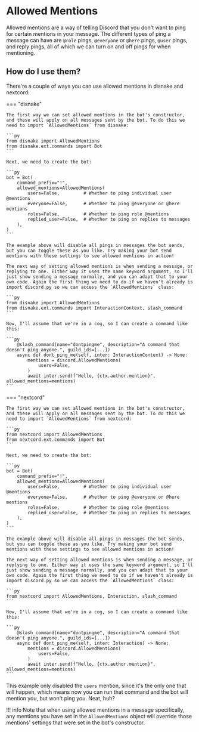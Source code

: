 # Allowed Mentions

Allowed mentions are a way of telling Discord that you don't want to ping for certain mentions in your message. The different types of ping a message can have are `@role` pings, `@everyone` or `@here` pings, `@user` pings, and reply pings, all of which we can turn on and off pings for when mentioning.

## How do I use them?

There're a couple of ways you can use allowed mentions in disnake and nextcord:

=== "disnake"

    The first way we can set allowed mentions in the bot's constructor, and these will apply on all messages sent by the bot. To do this we need to import `AllowedMentions` from disnake:

    ```py
    from disnake import AllowedMentions
    from disnake.ext.commands import Bot
    ```

    Next, we need to create the bot:

    ```py
    bot = Bot(
        command_prefix="!",
        allowed_mentions=AllowedMentions(
            users=False,         # Whether to ping individual user @mentions
            everyone=False,      # Whether to ping @everyone or @here mentions
            roles=False,         # Whether to ping role @mentions
            replied_user=False,  # Whether to ping on replies to messages
        ),
    )
    ```

    The example above will disable all pings in messages the bot sends, but you can toggle these as you like. Try making your bot send mentions with these settings to see allowed mentions in action!

    The next way of setting allowed mentions is when sending a message, or replying to one. Either way it uses the same keyword argument, so I'll just show sending a message normally, and you can adapt that to your own code. Again the first thing we need to do if we haven't already is import discord.py so we can access the `AllowedMentions` class:

    ```py
    from disnake import AllowedMentions
    from disnake.ext.commands import InteractionContext, slash_command
    ```

    Now, I'll assume that we're in a cog, so I can create a command like this:

    ```py
        @slash_command(name="dontpingme", description="A command that doesn't ping anyone.", guild_ids=[...])
        async def dont_ping_me(self, inter: InteractionContext) -> None:
            mentions = discord.AllowedMentions(
                users=False,
            )
            await inter.send(f"Hello, {ctx.author.mention}", allowed_mentions=mentions)
    ```

=== "nextcord"

    The first way we can set allowed mentions in the bot's constructor, and these will apply on all messages sent by the bot. To do this we need to import `AllowedMentions` from nextcord:

    ```py
    from nextcord import AllowedMentions
    from nextcord.ext.commands import Bot
    ```

    Next, we need to create the bot:

    ```py
    bot = Bot(
        command_prefix="!",
        allowed_mentions=AllowedMentions(
            users=False,         # Whether to ping individual user @mentions
            everyone=False,      # Whether to ping @everyone or @here mentions
            roles=False,         # Whether to ping role @mentions
            replied_user=False,  # Whether to ping on replies to messages
        ),
    )
    ```

    The example above will disable all pings in messages the bot sends, but you can toggle these as you like. Try making your bot send mentions with these settings to see allowed mentions in action!

    The next way of setting allowed mentions is when sending a message, or replying to one. Either way it uses the same keyword argument, so I'll just show sending a message normally, and you can adapt that to your own code. Again the first thing we need to do if we haven't already is import discord.py so we can access the `AllowedMentions` class:

    ```py
    from nextcord import AllowedMentions, Interaction, slash_command
    ```

    Now, I'll assume that we're in a cog, so I can create a command like this:

    ```py
        @slash_command(name="dontpingme", description="A command that doesn't ping anyone.", guild_ids=[...])
        async def dont_ping_me(self, inter: Interaction) -> None:
            mentions = discord.AllowedMentions(
                users=False,
            )
            await inter.send(f"Hello, {ctx.author.mention}", allowed_mentions=mentions)
    ```

This example only disabled the `users` mention, since it's the only one that will happen, which means now you can run that command and the bot will mention you, but won't ping you. Neat, huh?

!!! info
    Note that when using allowed mentions in a message specifically, any mentions you have set in the `AllowedMentions` object will override those mentions' settings that were set in the bot's constructor.
